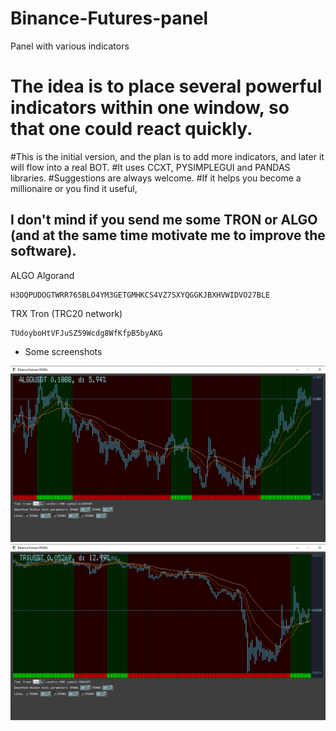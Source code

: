 # Binance-Futures-panel
Panel with various indicators

# The idea is to place several powerful indicators within one window, so that one could react quickly.
#This is the initial version, and the plan is to add more indicators, and later it will flow into a real BOT.
#It uses CCXT, PYSIMPLEGUI and PANDAS libraries.
#Suggestions are always welcome.
#If it helps you become a millionaire or you find it useful, 
## I don't mind if you send me some TRON or ALGO (and at the same time motivate me to improve the software).

ALGO Algorand
```shell
H3OQPUDOGTWRR765BLO4YM3GETGMHKCS4VZ7SXYQGGKJBXHVWIDVO27BLE
```
TRX Tron (TRC20 network)
```shell
TUdoyboHtVFJuSZ59Wcdg8WfKfpB5byAKG
```




* Some screenshots

![](algo_screenshot.png)
![](tron_screenshot.png)
